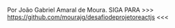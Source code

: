 Por João Gabriel Amaral de Moura.
SIGA PARA >>> https://github.com/mourajg/desafiodeprojetoreactjs <<<
